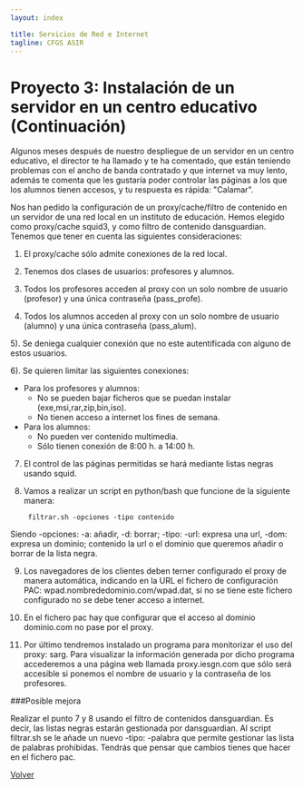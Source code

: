 ```yaml
---
layout: index

title: Servicios de Red e Internet
tagline: CFGS ASIR
---
```


# Proyecto 3: Instalación de un servidor en un centro educativo (Continuación)

Algunos meses después de nuestro despliegue de un servidor en un centro educativo, el director te ha llamado y te ha comentado, que están teniendo problemas con el ancho de banda contratado y que internet va muy lento, además te comenta que les gustaría poder controlar las páginas a los que los alumnos tienen accesos, y tu respuesta es rápida: "Calamar".

Nos han pedido la configuración de un proxy/cache/filtro de contenido en un servidor de una red local en un instituto de educación. Hemos elegido como proxy/cache squid3, y como filtro de contenido dansguardian. Tenemos que tener en cuenta las siguientes consideraciones:

1) El proxy/cache sólo admite conexiones de la red local.

2) Tenemos dos clases de usuarios: profesores y alumnos.

3) Todos los profesores acceden al proxy con un solo nombre de usuario (profesor) y una única contraseña (pass_profe).

4) Todos los alumnos acceden al proxy con un solo nombre de usuario (alumno) y una única contraseña (pass_alum).

5). Se deniega cualquier conexión que no este autentificada con alguno de estos usuarios.

6). Se quieren limitar las siguientes conexiones:

* Para los profesores y alumnos:
   * No se pueden bajar ficheros que se puedan instalar (exe,msi,rar,zip,bin,iso).
   * No tienen acceso a internet los fines de semana.
* Para los alumnos:
   * No pueden ver contenido multimedia.
   * Sólo tienen conexión de 8:00 h. a 14:00 h.

7) El control de las páginas permitidas se hará mediante listas negras usando squid.

8) Vamos a realizar un script en python/bash que funcione de la siguiente manera:

        filtrar.sh -opciones -tipo contenido

Siendo -opciones: -a: añadir, -d: borrar; -tipo: -url: expresa una url, -dom: expresa un dominio; contenido la url o el dominio        que queremos añadir o borrar de la lista negra.

9) Los navegadores de los clientes deben terner configurado el proxy de manera automática, indicando en la URL el fichero de configuración PAC: wpad.nombrededominio.com/wpad.dat, si no se tiene este fichero configurado no se debe tener acceso a internet.

10) En el fichero pac hay que configurar que el acceso al dominio dominio.com no pase por el proxy.

11) Por último tendremos instalado un programa para monitorizar el uso del proxy: sarg. Para visualizar la información generada por dicho programa accederemos a una página web llamada proxy.iesgn.com que sólo será accesible si ponemos el nombre de usuario y la contraseña de los profesores.

###Posible mejora

Realizar el punto 7 y 8 usando el filtro de contenidos dansguardian. Es decir, las listas negras estarán gestionada por dansguardian. Al script filtrar.sh se le añade un nuevo -tipo: -palabra que permite gestionar las lista de palabras prohibidas. Tendrás que pensar que cambios tienes que hacer en el fichero pac.

      
[Volver](index)
